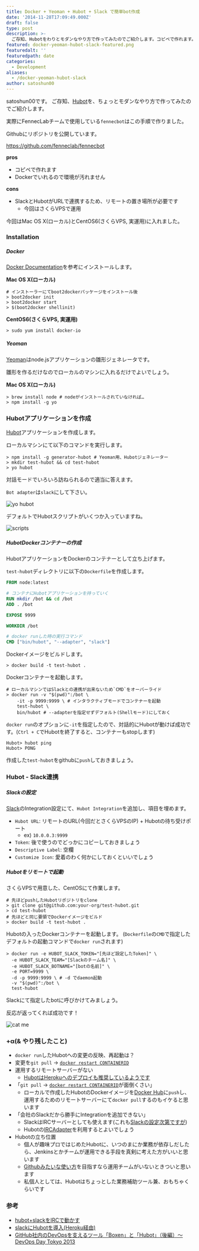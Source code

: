```yaml
---
title: Docker + Yeoman + Hubot + Slack で簡単bot作成
date: '2014-11-28T17:09:49.000Z'
draft: false
type: post
description: >-
  ご存知、Hubotをわりとモダンなやり方で作ってみたのでご紹介します。コピペで作れます。Dockerでいれるので環境が汚れません。
featured: docker-yeoman-hubot-slack-featured.png
featuredalt: ''
featuredpath: date
categories:
  - Development
aliases:
  - /docker-yeoman-hubot-slack
author: satoshun00
---
```


satoshun00です。
ご存知、[Hubot](https://hubot.github.com/)を、ちょっとモダンなやり方で作ってみたのでご紹介します。

実際にFennecLabチームで使用している`fennecbot`はこの手順で作りました。

Githubにリポジトリを公開しています。

https://github.com/fenneclab/fennecbot

<!--more-->

**pros**

- コピペで作れます
- Dockerでいれるので環境が汚れません

**cons**

- SlackとHubotがURLで連携するため、リモートの置き場所が必要です
  - 今回はさくらVPSで運用

今回はMac OS X(ローカル)とCentOS6(さくらVPS, 実運用)に入れました。

### Installation
##### Docker
[Docker Documentation](https://docs.docker.com/installation/#installation)を参考にインストールします。

**Mac OS X(ローカル)**

```
# インストーラーにてboot2dockerパッケージをインストール後
> boot2docker init
> boot2docker start
> $(boot2docker shellinit)
```

**CentOS6(さくらVPS, 実運用)**
```
> sudo yum install docker-io
```

##### Yeoman
[Yeoman](http://yeoman.io/)はnode.jsアプリケーションの雛形ジェネレータです。

雛形を作るだけなのでローカルのマシンに入れるだけでよいでしょう。

**Mac OS X(ローカル)**
```
> brew install node # nodeがインストールされていなければ…
> npm install -g yo
```

### Hubotアプリケーションを作成
[Hubot](https://hubot.github.com/)アプリケーションを作成します。

ローカルマシンにて以下のコマンドを実行します。

```
> npm install -g generator-hubot # Yeoman用、Hubotジェネレーター
> mkdir test-hubot && cd test-hubot
> yo hubot
```

対話モードでいろいろ訪ねられるので適当に答えます。

`Bot adapter`は`slack`にして下さい。

![yo hubot](/img/2014/11/docker-yeoman-hubot-slack-1.png)

デフォルトでHubotスクリプトがいくつか入っていますね。

![scripts](/img/2014/11/docker-yeoman-hubot-slack-2.png)

##### HubotDockerコンテナーの作成

HubotアプリケーションをDockerのコンテナーとして立ち上げます。

`test-hubot`ディレクトリに以下の`Dockerfile`を作成します。

```Dockerfile
FROM node:latest

# コンテナにHubotアプリケーションを持っていく
RUN mkdir /bot && cd /bot
ADD . /bot

EXPOSE 9999

WORKDIR /bot

# docker runした時の実行コマンド
CMD ["bin/hubot", "--adapter", "slack"]
```

Dockerイメージをビルドします。

```
> docker build -t test-hubot .
```

Dockerコンテナーを起動します。

```
# ローカルマシンではSlackとの連携が出来ないため`CMD`をオーバーライド
> docker run -v "$(pwd)":/bot \
    -it -p 9999:9999 \ # インタラクティブモードでコンテナーを起動
    test-hubot \
    bin/hubot # --adapterを指定せずデフォルト(Shellモード)にしておく
```

`docker run`のオプションに`-it`を指定したので、対話的にHubotが動けば成功です。(`Ctrl + C`でHubotを終了すると、コンテナーもstopします)

```
Hubot> hubot ping
Hubot> PONG
```

作成した`test-hubot`をgithubに`push`しておきましょう。

### Hubot - Slack連携

##### Slackの設定

[Slack](https://slack.com)のIntegration設定にて、`Hubot Integration`を追加し、項目を埋めます。

- `Hubot URL`: リモートのURL(今回だとさくらVPSのIP) + Hubotの待ち受けポート
  - ex) `10.0.0.3:9999`
- `Token`: 後で使うのでどっかにコピーしておきましょう
- `Descriptive Label`: 空欄 
- `Customize Icon`: 愛着のわく何かにしておくといいでしょう

##### Hubotをリモートで起動

さくらVPSで用意した、CentOSにて作業します。

```
# 先ほどpushしたHubotリポジトリをclone
> git clone git@github.com:your-org/test-hubot.git
> cd test-hubot
# 先ほどと同じ要領でDockerイメージをビルド
> docker build -t test-hubot .
```

Hubotの入ったDockerコンテナーを起動します。
(`Dockerfile`の`CMD`で指定したデフォルトの起動コマンドで`docker run`されます)

```
> docker run -e HUBOT_SLACK_TOKEN="[先ほど設定したToken]" \ 
  -e HUBOT_SLACK_TEAM="[Slackのチーム名]" \
  -e HUBOT_SLACK_BOTNAME="[botの名前]" \
  -e PORT=9999 \
  -d -p 9999:9999 \ # -d でdaemon起動
  -v "$(pwd)":/bot \
  test-hubot
```

Slackにて指定したbotに呼びかけてみましょう。

反応が返ってくれば成功です！

![cat me](/img/2014/11/docker-yeoman-hubot-slack-3.png)

### +α(& やり残したこと)

-  `docker run`したHubotへの変更の反映、再起動は？
  - 変更を`git pull` -> [`docker restart CONTAINERID`](https://docs.docker.com/reference/commandline/cli/#restart)
- 運用するリモートサーバーがない
  - [HubotはHerokuへのデプロイも推奨しているようです](https://github.com/github/hubot/blob/master/docs/deploying/heroku.md)
- 「`git pull` -> [`docker restart CONTAINERID`](https://docs.docker.com/reference/commandline/cli/#restart)が面倒くさい」
  - ローカルで作成したHubotのDockerイメージを[Docker Hub](https://registry.hub.docker.com/)に`push`し、運用するためのリモートサーバーにて`docker pull`するのもイケると思います
- 「会社のSlackだから勝手にIntegrationを追加できない」
  - SlackはIRCサーバーとしても使えます(これも[Slackの設定次第ですが](https://slack.zendesk.com/hc/en-us/articles/201727913-Connecting-to-Slack-over-IRC-and-XMPP))
  - Hubotの[IRCAdapter](https://github.com/nandub/hubot-irc)を利用するとよいでしょう
- Hubotの立ち位置
  - 個人が趣味プロではじめたHubotに、いつのまにか業務が依存しだしたら、Jenkinsとかチームが運用できる手段を真剣に考えた方がいいと思います
  - [Githubみたいな使い方](http://www.publickey1.jp/blog/13/githubboxenhubotdevops_day_tokyo_2013.html)を目指すなら運用チームがいないときついと思います
  - 私個人としては、Hubotはちょっとした業務補助ツール兼、おもちゃくらいです

### 参考
- [hubot+slackをIRCで動かす](http://qiita.com/mikesorae/items/b229a8cebe1880ca52b9)
- [slackにHubotを導入(Heroku経由)](http://qiita.com/Katsumata_RYO/items/dc4543aa5827d4c3211c)
- [GitHub社内のDevOpsを支えるツール「Boxen」と「Hubot」（後編）～DevOps Day Tokyo 2013](http://www.publickey1.jp/blog/13/githubboxenhubotdevops_day_tokyo_2013.html)

